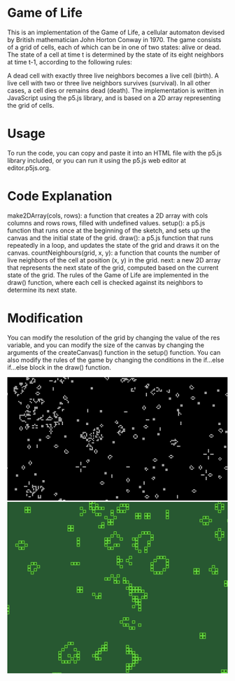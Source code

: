 # Game of Life

This is an implementation of the Game of Life, a cellular automaton devised by British mathematician John Horton Conway in 1970. The game consists of a grid of cells, each of which can be in one of two states: alive or dead. The state of a cell at time t is determined by the state of its eight neighbors at time t-1, according to the following rules:

A dead cell with exactly three live neighbors becomes a live cell (birth).
A live cell with two or three live neighbors survives (survival).
In all other cases, a cell dies or remains dead (death).
The implementation is written in JavaScript using the p5.js library, and is based on a 2D array representing the grid of cells.

# Usage

To run the code, you can copy and paste it into an HTML file with the p5.js library included, or you can run it using the p5.js web editor at editor.p5js.org.

# Code Explanation

make2DArray(cols, rows): a function that creates a 2D array with cols columns and rows rows, filled with undefined values.
setup(): a p5.js function that runs once at the beginning of the sketch, and sets up the canvas and the initial state of the grid.
draw(): a p5.js function that runs repeatedly in a loop, and updates the state of the grid and draws it on the canvas.
countNeighbours(grid, x, y): a function that counts the number of live neighbors of the cell at position (x, y) in the grid.
next: a new 2D array that represents the next state of the grid, computed based on the current state of the grid.
The rules of the Game of Life are implemented in the draw() function, where each cell is checked against its neighbors to determine its next state.

# Modification

You can modify the resolution of the grid by changing the value of the res variable, and you can modify the size of the canvas by changing the arguments of the createCanvas() function in the setup() function. You can also modify the rules of the game by changing the conditions in the if...else if...else block in the draw() function.

![alt_text](https://github.com/peterspeeder/The-game-of-life/blob/main/Game%20Of%20Life/presentation.png)
![alt_text](https://github.com/peterspeeder/The-game-of-life/blob/main/Screenshot%202023-05-15%20at%203.36.25%20PM.png)
